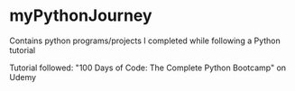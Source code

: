 # myPythonJourney
Contains python programs/projects I completed while following a Python tutorial 

Tutorial followed: "100 Days of Code: The Complete Python Bootcamp" on Udemy 
